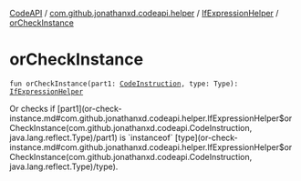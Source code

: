 [CodeAPI](../../index.md) / [com.github.jonathanxd.codeapi.helper](../index.md) / [IfExpressionHelper](index.md) / [orCheckInstance](.)

# orCheckInstance

`fun orCheckInstance(part1: `[`CodeInstruction`](../../com.github.jonathanxd.codeapi/-code-instruction.md)`, type: Type): `[`IfExpressionHelper`](index.md)

Or checks if [part1](or-check-instance.md#com.github.jonathanxd.codeapi.helper.IfExpressionHelper$orCheckInstance(com.github.jonathanxd.codeapi.CodeInstruction, java.lang.reflect.Type)/part1) is `instanceof` [type](or-check-instance.md#com.github.jonathanxd.codeapi.helper.IfExpressionHelper$orCheckInstance(com.github.jonathanxd.codeapi.CodeInstruction, java.lang.reflect.Type)/type).

